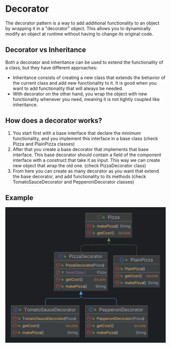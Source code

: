 ﻿# Decorator

The decorator pattern is a way to add additional functionality to an object by wrapping it in a "decorator" object. This allows you to dynamically modify an object at runtime without having to change its original code.

## Decorator vs Inheritance

Both a decorator and inheritance can be used to extend the functionality of a class, but they have different approaches:
* Inheritance consists of creating a new class that extends the behavior of the current class and add new functionality to it. It is good when you want to add functionality that will always be needed.
* With decorator on the other hand, you wrap the object with new functionality whenever you need, meaning it is not tightly coupled like inheritance.

## How does a decorator works?
1. You start first with a base interface that declare the minimum functionality, and you implement this interface in a base class (check Pizza and PlainPizza classes)
2. After that you create a base decorator that implements that base interface. This base decorator should contain a field of the component interface with a construct that take it as input. This way we can create new object that wrap the old one. (check PizzaDecorator class)
3. From here you can create as many decorator as you want that extend the base decorator, and add functionality to its methods (check TomatoSauceDecorator and PepperoniDecorator classes)

## Example

![Decorator example UML diagram](DecoratorUMLDiagram.png)

